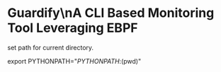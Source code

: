 # Guardify\nA CLI Based Monitoring Tool Leveraging EBPF

set path for current directory.

export PYTHONPATH="${PYTHONPATH}:$(pwd)"


